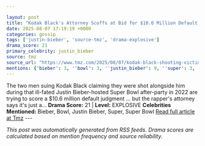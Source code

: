 ```yaml
---

layout: post
title: "Kodak Black's Attorney Scoffs at Bid for $10.6 Million Default Judgment"
date: 2025-08-07 17:19:19 +0000
categories: gossip
tags: ['justin-bieber', 'source-tmz', 'drama-explosive']
drama_score: 21
primary_celebrity: justin_bieber
source: tmz
source_url: "https://www.tmz.com/2025/08/07/kodak-black-shooting-victims-want-10-million-dollar-judgement/"
mentions: {'bieber': 3, ''bowl': 3, ''justin_bieber': 9, ''super': 3, ''super_bowl': 3}
---
```


The two men suing Kodak Black claiming they were shot alongside him during that ill-fated Justin Bieber-hosted Super Bowl after-party in 2022 are trying to score a $10.6 million default judgment ... but the rapper's attorney says it's just a… **Drama Score:** 21 | **Level:** EXPLOSIVE **Celebrities Mentioned:** Bieber, Bowl, Justin Bieber, Super, Super Bowl [Read full article at Tmz](https://www.tmz.com/2025/08/07/kodak-black-shooting-victims-want-10-million-dollar-judgement/) --- 

*This post was automatically generated from RSS feeds. Drama scores are calculated based on mention frequency and source reliability.*